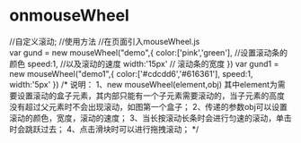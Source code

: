 # onmouseWheel
//自定义滚动;
//使用方法
//在页面引入mouseWheel.js<br>
var gund = new mouseWheel("demo",{
  color:['pink','green'], //设置滚动条的颜色
  speed:1,                //以及滚动的速度
  width:'15px'           // 滚动条的宽度
})
var gund1 = new mouseWheel("demo1",{
  color:['#cdcdd6','#616361'],
  speed:1,
  width:'5px'
})
/*
   说明：
   1、new mouseWheel(element,obj) 其中element为需要设置滚动的盒子元素，其内部只能有一个子元素需要滚动的，当子元素的高度
   没有超过父元素时不会出现滚动，如图第一个盒子；
   2、传递的参数obj可以设置滚动的颜色，宽度，滚动的速度；
   3、当长按滚动长条时会进行匀速的滚动，单击时会跳跃过去；
   4、点击滑块时可以进行拖拽滚动；
*/
